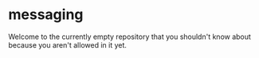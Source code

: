 # messaging
Welcome to the currently empty repository that you shouldn't know about because you aren't allowed in it yet.
